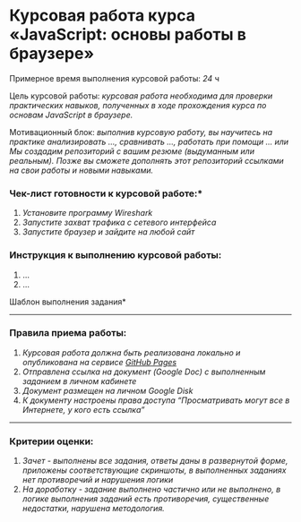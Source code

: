 # Курсовая работа курса «JavaScript: основы работы в браузере»

Примерное время выполнения курсовой работы: *24* ч

Цель курсовой работы:
*курсовая работа необходима для проверки практических навыков, полученных в ходе прохождения курса
по основам JavaScript в браузере.*


Мотивационный блок: 
*выполнив курсовую работу, вы научитесь на практике анализировать ..., сравнивать ..., работать при помощи ...
или Мы создадим репозиторий с вашим резюме (выдуманным или реальным). Позже вы сможете дополнять этот
репозиторий ссылками на свои работы и новыми навыками.*

### Чек-лист готовности к курсовой работе:*

1. *Установите программу Wireshark*
1. *Запустите захват трафика с сетевого интерфейса*
1. *Запустите браузер и зайдите на любой сайт*

### Инструкция к выполнению курсовой работы:

1. ...
1. ...

Шаблон выполнения задания*

-----

### Правила приема работы:

1. *Курсовая работа должна быть реализована локально и опубликована на сервисе [GitHub Pages](https://pages.github.com/)*
1. *Отправлена ссылка на документ (Google Doc) с выполненным заданием в личном кабинете*
1. *Документ размещен на личном Google Disk*
1. *К документу настроены права доступа “Просматривать могут все в Интернете, у кого есть ссылка”*

-----

### Критерии оценки:

1. *Зачет - выполнены все задания, ответы даны в развернутой форме, приложены соответствующие скриншоты, в выполненных заданиях нет противоречий и нарушения логики*
1. *На доработку - задание выполнено частично или не выполнено, в логике выполнения заданий есть противоречия, существенные недостатки, нарушена методология.*
